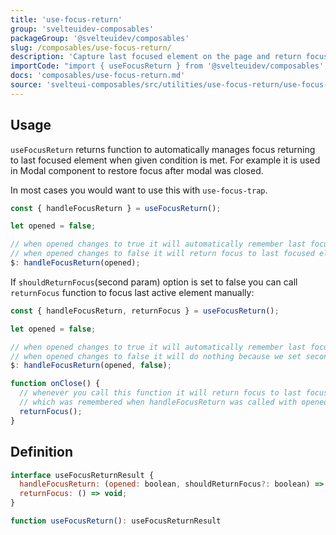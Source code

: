```yaml
---
title: 'use-focus-return'
group: 'svelteuidev-composables'
packageGroup: '@svelteuidev/composables'
slug: /composables/use-focus-return/
description: 'Capture last focused element on the page and return focus to it once condition is met'
importCode: "import { useFocusReturn } from '@svelteuidev/composables';"
docs: 'composables/use-focus-return.md'
source: 'svelteui-composables/src/utilities/use-focus-return/use-focus-return.ts'
---
```


## Usage

`useFocusReturn` returns function to automatically manages focus returning to last focused element when given condition is met. For example it is used in Modal component to restore focus after modal was closed.

In most cases you would want to use this with `use-focus-trap`.
```js
const { handleFocusReturn } = useFocusReturn();

let opened = false;

// when opened changes to true it will automatically remember last focused element
// when opened changes to false it will return focus to last focused element before opening
$: handleFocusReturn(opened);
```

If `shouldReturnFocus`(second param) option is set to false you can call `returnFocus` function to focus last active element manually:
```js
const { handleFocusReturn, returnFocus } = useFocusReturn();

let opened = false;

// when opened changes to true it will automatically remember last focused element
// when opened changes to false it will do nothing because we set second param as false
$: handleFocusReturn(opened, false);

function onClose() {
  // whenever you call this function it will return focus to last focused element
  // which was remembered when handleFocusReturn was called with opened: true
  returnFocus();
}
```

## Definition

```js
interface useFocusReturnResult {
  handleFocusReturn: (opened: boolean, shouldReturnFocus?: boolean) => void;
  returnFocus: () => void;
}

function useFocusReturn(): useFocusReturnResult
```
